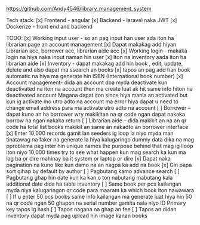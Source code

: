 https://github.com/Andy4546/library_management_system

Tech stack: 
[x] Frontend - angular
[x] Backend - laravel naka JWT 
[x] Dockerize - front end and backend 

TODO:
[x] Working input user - so an pag input han user ada iton ha librarian page
		an account management 
[x] Dapat makakag add hiyan Librarian acc, borrower acc, librarian aide acc
[x] Working login - makaka login na hiya naka input naman hin user 
[x] Iton na inventory aada iton ha librarian aide
[x] Inventory - dapat makakag add hin book , edit, update, delete and also 
		dapat ma ssearch an books 
[x] tapos an pag add han book automatic na hiya ma generate hin ISBN 
		(International book number)
[x] Account management- dida an account dba myda deactivate kun deactivated 
		na iton na account then ma create luat ak hit same info hiton na 
		deactivated account Magana dapat iton since hiya manla an activated but 
		kun ig activate mo utro adto na account ma error hiya dapat u need to 
		change email address  para ma activate utro adto na account
[ ] Borrower – dapat kuno an ha borrower wry makikitan na qr code ngan dapat 
		nakaka borrow na ngan nakaka return 
[ ] Librarian aide – dida makikit an na an qr code ha total list books makikit 
		an same an nakadto an borrower interface
[x] Enter 10,000 records gamit lan seeders ig loop la niyo myda man tinatawag 
		na faker na generate la hiya kalugaringo dummy data dika na mag pproblema 
		pag inter hin unique names the purpose behind that mag ig lloop iton niyo 
		10,000 times try to see what happen kun mag search ka kun ma lag ba or 
		dire mahinay ba it system or laptop or dire 
[x] Dapat naka pagination na kuno like kun damo na an nagpa ka add na book 
[x] Gin papa sort gihap by default by author 
[ ] Pagbutang kamo advance search 
[ ] Pagbutang ghap hin date kun ka kan o ton nabutang mabutang kala additional 
		date dida ha table inventory
[ ] Same book per pcs kailangan myda niya kalugaringon qr code para maaram ka 
		which book iton nawawara
[ ] If u enter 50 pcs books same info kailangan ma generate luat hiya hin 50 
		na qr code ngan 50 ghapon na serial number gamita nala niyo ID Primary key 
		tapos ig hash 
[ ] Tapos nagana na ghap an fee 
[ ] Tapos an didan inventory dapat myda pag upload hin image kanan books